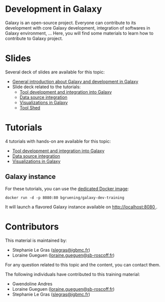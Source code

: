 Development in Galaxy
=====================

Galaxy is an open-source project. Everyone can contribute to its development with core Galaxy development, integration of softwares in Galaxy environment, ...
Here, you will find some materials to learn how to contribute to Galaxy project.


# Slides

Several deck of slides are available for this topic:

- [General introduction about Galaxy and development in Galaxy](http://bgruening.github.io/training-material/Dev-Corner/slides/)
- Slide deck related to the tutorials:
    - [Tool development and integration into Galaxy](http://bgruening.github.io/training-material/Dev-Corner/slides/tool_integration.html)
    - [Data source integration](http://bgruening.github.io/training-material/Dev-Corner/slides/data_source_integration.html)
    - [Visualizations in Galaxy](http://bgruening.github.io/training-material/Dev-Corner/slides/visualizations.html)
    - [Tool Shed](http://bgruening.github.io/training-material/Dev-Corner/slides/toolshed.html)

# Tutorials

4 tutorials with hands-on are available for this topic:

- [Tool development and integration into Galaxy](tutorial/tool_integration.md)
- [Data source integration](tutorial/data_source_integration.md)
- [Visualizations in Galaxy](tutorial/visualizations.md)

## Galaxy instance

For these tutorials, you can use the [dedicated Docker image](docker/README.md):

```
docker run -d -p 8080:80 bgruening/galaxy-dev-training
```

It will launch a flavored Galaxy instance available on
[http://localhost:8080 ](http://localhost:8080).

# Contributors

This material is maintained by:

- Stephanie Le Gras (slegras@igbmc.fr)
- Loraine Gueguen (loraine.gueguen@sb-roscoff.fr)

For any question related to this topic and the content, you can contact them.

The following individuals have contributed to this training material:

- Gwendoline Andres
- Loraine Gueguen (loraine.gueguen@sb-roscoff.fr)
- Stephanie Le Gras (slegras@igbmc.fr)
